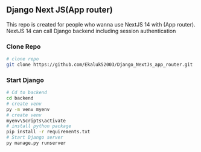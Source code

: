
## Django Next JS(App router)

This repo is created for people who wanna use NextJS 14 with (App router).
NextJS 14 can call Django backend including session authentication

### Clone Repo
```bash
# clone repo
git clone https://github.com/Ekaluk52003/Django_NextJs_app_router.git
```
### Start Django
```bash
# Cd to backend
cd backend
# create venv
py -m venv myenv
# create venv
myenv\Scripts\activate
# install python package
pip install -r requirements.txt
# Start Django server
py manage.py runserver

```
